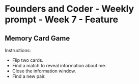 # Founders and Coder - Weekly prompt - Week 7 - Feature

## Memory Card Game

Instructions:
- Flip two cards.
- Find a match to reveal information about me.
- Close the information window.
- Find a new pair.
